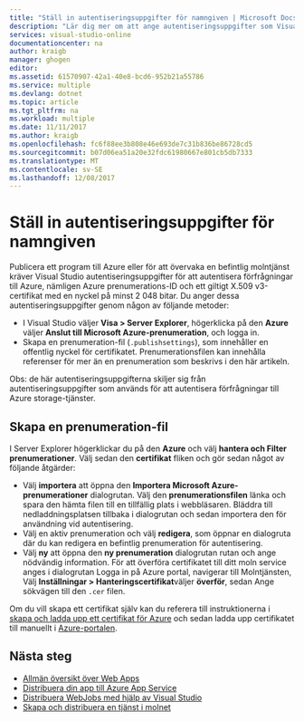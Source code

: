 ```yaml
---
title: "Ställ in autentiseringsuppgifter för namngiven | Microsoft Docs"
description: "Lär dig mer om att ange autentiseringsuppgifter som Visual Studio kan använda för att autentisera förfrågningar till Azure, så att du kan publicera ett program till Azure från Visual Studio eller övervaka en befintlig molntjänst."
services: visual-studio-online
documentationcenter: na
author: kraigb
manager: ghogen
editor: 
ms.assetid: 61570907-42a1-40e8-bcd6-952b21a55786
ms.service: multiple
ms.devlang: dotnet
ms.topic: article
ms.tgt_pltfrm: na
ms.workload: multiple
ms.date: 11/11/2017
ms.author: kraigb
ms.openlocfilehash: fc6f88ee3b808e46e693de7c31b836be86728cd5
ms.sourcegitcommit: b07d06ea51a20e32fdc61980667e801cb5db7333
ms.translationtype: MT
ms.contentlocale: sv-SE
ms.lasthandoff: 12/08/2017
---
```

# <a name="set-up-named-authentication-credentials"></a>Ställ in autentiseringsuppgifter för namngiven

Publicera ett program till Azure eller för att övervaka en befintlig molntjänst kräver Visual Studio autentiseringsuppgifter för att autentisera förfrågningar till Azure, nämligen Azure prenumerations-ID och ett giltigt X.509 v3-certifikat med en nyckel på minst 2 048 bitar. Du anger dessa autentiseringsuppgifter genom någon av följande metoder:

- I Visual Studio väljer **Visa > Server Explorer**, högerklicka på den **Azure** väljer **Anslut till Microsoft Azure-prenumeration**, och logga in.
- Skapa en prenumeration-fil (`.publishsettings`), som innehåller en offentlig nyckel för certifikatet. Prenumerationsfilen kan innehålla referenser för mer än en prenumeration som beskrivs i den här artikeln.

Obs: de här autentiseringsuppgifterna skiljer sig från autentiseringsuppgifter som används för att autentisera förfrågningar till Azure storage-tjänster.

## <a name="create-a-subscription-file"></a>Skapa en prenumeration-fil

I Server Explorer högerklickar du på den **Azure** och välj **hantera och Filter prenumerationer**. Välj sedan den **certifikat** fliken och gör sedan något av följande åtgärder:

- Välj **importera** att öppna den **Importera Microsoft Azure-prenumerationer** dialogrutan. Välj den **prenumerationsfilen** länka och spara den hämta filen till en tillfällig plats i webbläsaren. Bläddra till nedladdningsplatsen tillbaka i dialogrutan och sedan importera den för användning vid autentisering.
- Välj en aktiv prenumeration och välj **redigera**, som öppnar en dialogruta där du kan redigera en befintlig prenumeration för autentisering.
- Välj **ny** att öppna den **ny prenumeration** dialogrutan rutan och ange nödvändig information. För att överföra certifikatet till ditt moln service anges i dialogrutan Logga in på Azure portal, navigerar till Molntjänsten, Välj **Inställningar > Hanteringscertifikat**väljer **överför**, sedan Ange sökvägen till den `.cer` filen.

Om du vill skapa ett certifikat själv kan du referera till instruktionerna i [skapa och ladda upp ett certifikat för Azure](https://msdn.microsoft.com/library/windowsazure/gg551722.aspx) och sedan ladda upp certifikatet till manuellt i [Azure-portalen](https://portal.azure.com/).

## <a name="next-steps"></a>Nästa steg

- [Allmän översikt över Web Apps](https://docs.microsoft.com/azure/app-service/)
- [Distribuera din app till Azure App Service](https://docs.microsoft.com/azure/app-service/app-service-deploy-local-git) 
- [Distribuera WebJobs med hjälp av Visual Studio](https://docs.microsoft.com/azure/app-service/websites-dotnet-deploy-webjobs)
- [Skapa och distribuera en tjänst i molnet](https://docs.microsoft.com/azure/cloud-services/cloud-services-how-to-create-deploy-portal)